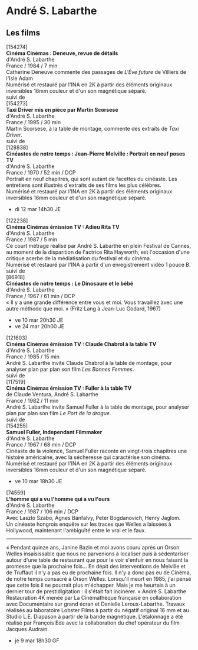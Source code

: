 # André S. Labarthe

## Les films

[154274]  
**Cinéma Cinémas : Deneuve, revue de détails**  
d'André S. Labarthe  
France / 1984 / 7 min  
Catherine Deneuve commente des passages de _L'Ève future_ de Villiers de l'Isle Adam  
Numérisé et restauré par l'INA en 2K à partir des éléments originaux inversibles 16mm couleur et d'un son magnétique séparé.  
suivi de  
[154273]  
**Taxi Driver mis en pièce par Martin Scorsese**  
d'André S. Labarthe  
France / 1995 / 30 min  
Martin Scorsese, à la table de montage, commente des extraits de _Taxi Driver_.  
suivi de  
[128838]  
**Cinéastes de notre temps : Jean-Pierre Melville : Portrait en neuf poses TV**  
d'André S. Labarthe  
France / 1970 / 52 min / DCP  
Portrait en neuf chapitres, qui sont autant de facettes du cinéaste. Les entretiens sont illustrés d'extraits de ses films les plus célèbres.  
Numérisé et restauré par l'INA en 2K à partir des éléments originaux inversibles 16mm couleur et d'un son magnétique séparé.

- di 12 mar 14h30 JE

[122238]  
**Cinéma Cinémas émission TV : Adieu Rita TV**  
d'André S. Labarthe  
France / 1987 / 5 min  
Ce court métrage réalisé par André S. Labarthe en plein Festival de Cannes, au moment de la disparition de l'actrice Rita Hayworth, est l'occasion d'une critique acerbe de la médiatisation du festival et du cinéma.  
Numérisé et restauré par l'INA à partir d'un enregistrement vidéo 1 pouce B.  
suivi de  
[86918]  
**Cinéastes de notre temps : Le Dinosaure et le bébé**  
d'André S. Labarthe  
France / 1967 / 61 min / DCP  
« Il y a une grande différence entre vous et moi. Vous travaillez avec une autre méthode que moi. » (Fritz Lang à Jean-Luc Godard, 1967)

- ve 10 mar 20h30 JE  
- ve 24 mar 20h00 JE

[121603]  
**Cinéma Cinémas émission TV : Claude Chabrol à la table TV**  
d'André S. Labarthe  
France / 1985 / 15 min  
André S. Labarthe invite Claude Chabrol à la table de montage, pour analyser plan par plan son film _Les Bonnes Femmes_.  
suivi de  
[117519]  
**Cinéma Cinémas émission TV : Fuller à la table TV**  
de Claude Ventura, André S. Labarthe  
France / 1982 / 11 min  
André S. Labarthe invite Samuel Fuller à la table de montage, pour analyser plan par plan son film _Le Port de la drogue._  
suivi de  
[154255]  
**Samuel Fuller, Independant Filmmaker**  
d'André S. Labarthe  
France / 1967 / 68 min / DCP  
Cinéaste de la violence, Samuel Fuller raconte en vingt-trois chapitres une histoire américaine, avec la sécheresse qui caractérise son cinéma.  
Numérisé et restauré par l'INA en 2K à partir des éléments originaux inversibles 16mm couleur et d'un son magnétique séparé.

- ve 10 mar 18h30 JE

[74559]  
**L'homme qui a vu l'homme qui a vu l'ours**  
d'André S. Labarthe  
France / 1987 / 106 min / DCP  
Avec Laszlo Szabo, Ágnes Bánfalvy, Peter Bogdanovich, Henry Jaglom.  
Un cinéaste hongrois enquête sur les traces que Welles a laissées à Hollywood, maintenant l'ambiguïté entre le vrai et le faux.

---

« Pendant quinze ans, Janine Bazin et moi avons couru après un Orson Welles insaisissable que nous ne parvenions à localiser puis à sédentariser autour d'une table de restaurant que pour le voir s'enfuir en nous faisant la promesse que la prochaine fois... En dépit des interventions de Melville et de Truffaut il n'y a pas eu de prochaine fois. Il n'y a donc pas eu de Cinéma, de notre temps consacré à Orson Welles. Lorsqu'il meurt en 1985, j'ai pensé que cette fois il ne pourrait plus m'échapper. Mais je me heurtais à un dernier tour de prestidigitation : il s'était fait incinérer. » André S. Labarthe  
Restauration 4K menée par La Cinémathèque française en collaboration avec Documentaire sur grand écran et Danielle Leroux-Labarthe. Travaux réalisés au laboratoire Lobster Films à partir du négatif original 16 mm et au Studio L.E. Diapason à partir de la bande magnétique. L'étalonnage a été réalisé par François Ede avec la collaboration du chef opérateur du film Jacques Audrain.

- je 9 mar 18h30 GF

